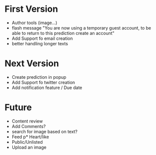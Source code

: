 # First Version
* Author tools (image...)
* flash message "You are now using a temporary guest account, to be able to return to this prediction create an account"
* Add Support fo email creation
* better handling longer texts

# Next Version
* Create prediction in popup
* Add Support fo twitter creation
* Add notification feature / Due date

# Future
* Content review
* Add Comments?
* search for image based on text?
* Feed
p* Heart/like
* Public/Unlisted
* Upload an image
